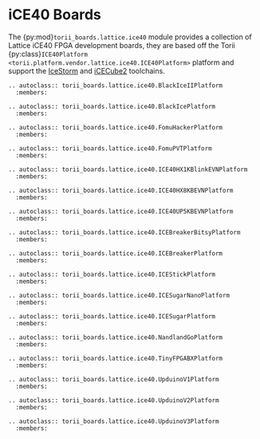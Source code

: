 # iCE40 Boards

The {py:mod}`torii_boards.lattice.ice40` module provides a collection of Lattice iCE40 FPGA development boards, they are based off the Torii {py:class}`ICE40Platform <torii.platform.vendor.lattice.ice40.ICE40Platform>` platform and support the [IceStorm] and [iCECube2] toolchains.

```{eval-rst}
.. autoclass:: torii_boards.lattice.ice40.BlackIceIIPlatform
  :members:

.. autoclass:: torii_boards.lattice.ice40.BlackIcePlatform
  :members:

.. autoclass:: torii_boards.lattice.ice40.FomuHackerPlatform
  :members:

.. autoclass:: torii_boards.lattice.ice40.FomuPVTPlatform
  :members:

.. autoclass:: torii_boards.lattice.ice40.ICE40HX1KBlinkEVNPlatform
  :members:

.. autoclass:: torii_boards.lattice.ice40.ICE40HX8KBEVNPlatform
  :members:

.. autoclass:: torii_boards.lattice.ice40.ICE40UP5KBEVNPlatform
  :members:

.. autoclass:: torii_boards.lattice.ice40.ICEBreakerBitsyPlatform
  :members:

.. autoclass:: torii_boards.lattice.ice40.ICEBreakerPlatform
  :members:

.. autoclass:: torii_boards.lattice.ice40.ICEStickPlatform
  :members:

.. autoclass:: torii_boards.lattice.ice40.ICESugarNanoPlatform
  :members:

.. autoclass:: torii_boards.lattice.ice40.ICESugarPlatform
  :members:

.. autoclass:: torii_boards.lattice.ice40.NandlandGoPlatform
  :members:

.. autoclass:: torii_boards.lattice.ice40.TinyFPGABXPlatform
  :members:

.. autoclass:: torii_boards.lattice.ice40.UpduinoV1Platform
  :members:

.. autoclass:: torii_boards.lattice.ice40.UpduinoV2Platform
  :members:

.. autoclass:: torii_boards.lattice.ice40.UpduinoV3Platform
  :members:
```

[IceStorm]: https://github.com/YosysHQ/icestorm
[iCECube2]: https://www.latticesemi.com/iCEcube2

